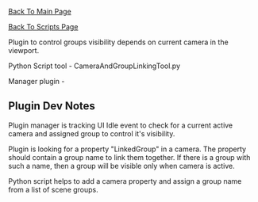 
[Back To Main Page](README.md)

[Back To Scripts Page](Scripts.md)

Plugin to control groups visibility depends on current camera in the viewport.

Python Script tool - CameraAndGroupLinkingTool.py

Manager plugin - 

## Plugin Dev Notes ##
 
 Plugin manager is tracking UI Idle event to check for a current active camera and assigned group to control it's visibility.

 Plugin is looking for a property "LinkedGroup" in a camera. The property should contain a group name to link them together. If there is a group with such a name, then a group will be visible only when camera is active.

 Python script helps to add a camera property and assign a group name from a list of scene groups.
